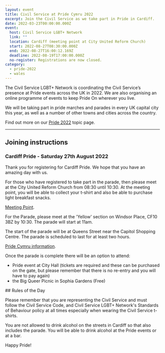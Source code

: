 ```yaml
---
layout: event
title: Civil Service at Pride Cymru 2022
excerpt: Join the Civil Service as we take part in Pride in Cardiff.
date: 2022-03-23T00:00:00.000Z
event:
  host: Civil Service LGBT+ Network
  link: ""
  location: Cardiff (meeting point at City United Reform Church)
  start: 2022-08-27T08:30:00.000Z
  end: 2022-08-27T16:00:12.169Z
  deadline: 2022-08-19T17:00:00.000Z
  no-register: Registrations are now closed.
category:
  - pride-2022
  - wales
---
```


The Civil Service LGBT+ Network is coordinating the Civil Service’s presence at Pride events across the UK in 2022. We are also organising an online programme of events to keep Pride On wherever you live.

We will be taking part in pride marches and parades in every UK capital city this year, as well as a number of other towns and cities across the country.

Find out more on our [Pride 2022](/pride) topic page.

---

## Joining instructions

### Cardiff Pride - Saturday 27th August 2022

Thank you for registering for Cardiff Pride. We hope that you have an amazing day with us.

For those who have registered to take part in the parade, then please meet at the City United Reform Church from 08:30 until 10:30. At the meeting point, you will be able to collect your t-shirt and also be able to purchase light breakfast snacks. 

[Meeting Point](https://goo.gl/maps/TxEMky3Bs3rb1biZ8). 

For the Parade, please meet at the 'Yellow' section on Windsor Place, CF10 3BZ by 10:30. The parade will start at 11am. 

The start of the parade will be at Queens Street near the Capitol Shopping Centre. The parade is scheduled to last for at least two hours.

[Pride Cymru information](https://www.pridecymru.com).

Once the parade is complete there will be an option to attend:

- Pride event at City Hall (tickets are required and these can be purchased on the gate, but please remember that there is no re-entry and you will have to pay again)
- the Big Queer Picnic in Sophia Gardens (Free)

## Rules of the Day

Please remember that you are representing the Civil Service and must follow the Civil Service Code, and Civil Service LGBT+ Network's Standards of Behaviour policy at all times especially when wearing the Civil Service t-shirts.

You are not allowed to drink alcohol on the streets in Cardiff so that also includes the parade. You will be able to drink alcohol at the Pride events or at a bar.

Happy Pride!
